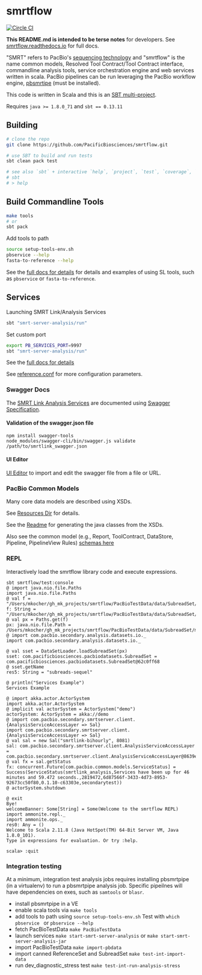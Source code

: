 # smrtflow

[![Circle CI](https://circleci.com/gh/PacificBiosciences/smrtflow.svg?style=svg)](https://circleci.com/gh/PacificBiosciences/smrtflow)

**This README.md is intended to be terse notes** for developers. See [smrtflow.readthedocs.io](http://smrtflow.readthedocs.io/) for full docs.

"SMRT" refers to PacBio's [sequencing technology](http://www.pacb.com/smrt-science/smrt-sequencing/) and "smrtflow" is the name common models, Resolved Tool Contract/Tool Contract interface, commandline analysis tools, service orchestration engine and web services written in scala. PacBio pipelines can be run leveraging the PacBio workflow engine, [pbsmrtipe](https://github.com/PacificBiosciences/pbsmrtpipe) (must be installed).
 
This code is written in Scala and this is an [SBT multi-project](http://www.scala-sbt.org/0.13/docs/Multi-Project.html). 

Requires `java >= 1.8.0_71` and `sbt == 0.13.11`

## Building

```bash
# clone the repo
git clone https://github.com/PacificBiosciences/smrtflow.git

# use SBT to build and run tests
sbt clean pack test

# see also `sbt` + interactive `help`, `project`, `test`, `coverage`, `run`, ...
# sbt
# > help
```

## Build Commandline Tools

```bash
make tools
# or
sbt pack
```

Add tools to path

```bash
source setup-tools-env.sh
pbservice --help
fasta-to-reference --help
```

See the [full docs for details](http://smrtflow.readthedocs.io/) for details and examples of using SL tools, such as `pbservice` or `fasta-to-reference`.

## Services

Launching SMRT Link/Analysis Services

```bash
sbt "smrt-server-analysis/run"
```

Set custom port

```bash
export PB_SERVICES_PORT=9997
sbt "smrt-server-analysis/run"
```

See the [full docs for details](http://smrtflow.readthedocs.io/)

See [reference.conf](https://github.com/PacificBiosciences/smrtflow/blob/master/smrt-server-link/src/main/resources/reference.conf) for more configuration parameters.

### Swagger Docs

The [SMRT Link Analysis Services](https://github.com/PacificBiosciences/smrtflow/blob/master/smrtlink_swagger.json) are documented using [Swagger Specification](http://swagger.io/specification/).

#### Validation of the swagger.json file

```
npm install swagger-tools
node_modules/swagger-cli/bin/swagger.js validate /path/to/smrtlink_swagger.json
```

#### UI Editor

[UI Editor](http://editor.swagger.io/#/) to import and edit the swagger file from a file or URL.

### PacBio Common Models

Many core data models are described using XSDs.

See [Resources Dir](https://github.com/PacificBiosciences/smrtflow/tree/master/smrt-common-models/src/main/resources/pb-common-xsds) for details.

See the [Readme](https://github.com/PacificBiosciences/smrtflow/blob/master/smrt-common-models/README.md) for generating the java classes from the XSDs.

Also see the common model (e.g., Report, ToolContract, DataStore, Pipeline, PipelineView Rules) [schemas here](https://github.com/PacificBiosciences/pbcommand/tree/master/pbcommand/schemas)

### REPL

Interactively load the smrtflow library code and execute expressions.

```
sbt smrtflow/test:console
@ import java.nio.file.Paths
import java.nio.file.Paths
@ val f = "/Users/mkocher/gh_mk_projects/smrtflow/PacBioTestData/data/SubreadSet/m54006_160504_020705.tiny.subreadset.xml"
f: String = "/Users/mkocher/gh_mk_projects/smrtflow/PacBioTestData/data/SubreadSet/m54006_160504_020705.tiny.subreadset.xml"
@ val px = Paths.get(f)
px: java.nio.file.Path = /Users/mkocher/gh_mk_projects/smrtflow/PacBioTestData/data/SubreadSet/m54006_160504_020705.tiny.subreadset.xml
@ import com.pacbio.secondary.analysis.datasets.io._
import com.pacbio.secondary.analysis.datasets.io._

@ val sset = DataSetLoader.loadSubreadSet(px)
sset: com.pacificbiosciences.pacbiodatasets.SubreadSet = com.pacificbiosciences.pacbiodatasets.SubreadSet@62c0ff68
@ sset.getName
res5: String = "subreads-sequel"

@ println("Services Example")
Services Example

@ import akka.actor.ActorSystem
import akka.actor.ActorSystem
@ implicit val actorSystem = ActorSystem("demo")
actorSystem: ActorSystem = akka://demo
@ import com.pacbio.secondary.smrtserver.client.{AnalysisServiceAccessLayer => Sal}
import com.pacbio.secondary.smrtserver.client.{AnalysisServiceAccessLayer => Sal}
@ val sal = new Sal("smrtlink-bihourly", 8081)
sal: com.pacbio.secondary.smrtserver.client.AnalysisServiceAccessLayer = com.pacbio.secondary.smrtserver.client.AnalysisServiceAccessLayer@8639ea4
@ val fx = sal.getStatus
fx: concurrent.Future[com.pacbio.common.models.ServiceStatus] = Success(ServiceStatus(smrtlink_analysis,Services have been up for 46 minutes and 59.472 seconds.,2819472,6d87566f-3433-4d73-8953-92673cc50f80,0.1.10-c63303e,secondarytest))
@ actorSystem.shutdown

@ exit
Bye!
welcomeBanner: Some[String] = Some(Welcome to the smrtflow REPL)
import ammonite.repl._
import ammonite.ops._
res0: Any = ()
Welcome to Scala 2.11.8 (Java HotSpot(TM) 64-Bit Server VM, Java 1.8.0_101).
Type in expressions for evaluation. Or try :help.

scala> :quit

```

### Integration testing

At a minimum, integration test analysis jobs requires installing pbsmrtpipe (in a virtualenv) to run a pbsmrtpipe analysis job. Specific pipeilnes will have dependencies on exes, such as `samtools` or `blasr`.

- install pbsmrtpipe in a VE
- enable scala tools via `make tools`
- add tools to path using `source setup-tools-env.sh` Test with `which pbservice ` or `pbservice --help`
- fetch PacBioTestData `make PacBioTestData`
- launch services `make start-smrt-server-analysis` or `make start-smrt-server-analysis-jar`
- import PacBioTestData `make import-pbdata`
- import canned ReferenceSet and SubreadSet `make test-int-import-data`
- run dev_diagnostic_stress test `make test-int-run-analysis-stress`

